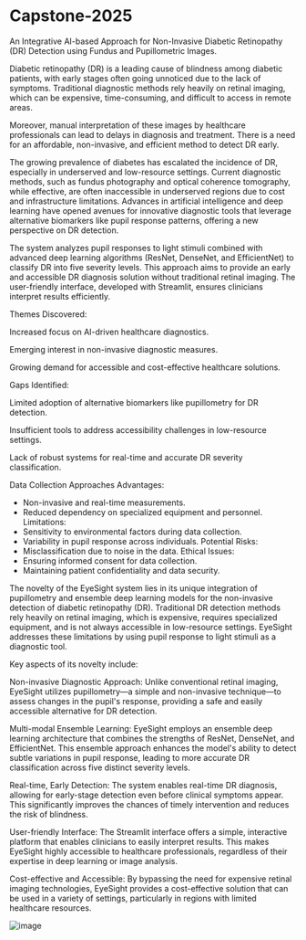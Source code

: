 # Capstone-2025
An Integrative AI-based Approach for Non-Invasive Diabetic Retinopathy (DR) Detection using Fundus and Pupillometric Images.

Diabetic retinopathy (DR) is a leading cause of blindness among diabetic patients, with early stages often going unnoticed due to the lack of symptoms. Traditional diagnostic methods rely heavily on retinal imaging, which can be expensive, time-consuming, and difficult to access in remote areas.

Moreover, manual interpretation of these images by healthcare professionals can lead to delays in diagnosis and treatment. There is a need for an affordable, non-invasive, and efficient method to detect DR early.


The growing prevalence of diabetes has escalated the incidence of DR, especially in underserved and low-resource settings.
Current diagnostic methods, such as fundus photography and optical coherence tomography, while effective, are often inaccessible in underserved regions due to cost and infrastructure limitations.
Advances in artificial intelligence and deep learning have opened avenues for innovative diagnostic tools that leverage alternative biomarkers like pupil response patterns, offering a new perspective on DR detection.


The system analyzes pupil responses to light stimuli combined with advanced deep learning algorithms (ResNet, DenseNet, and EfficientNet) to classify DR into five severity levels. This approach aims to provide an early and accessible DR diagnosis solution without traditional retinal imaging. The user-friendly interface, developed with Streamlit, ensures clinicians interpret results efficiently.


Themes Discovered:

Increased focus on AI-driven healthcare diagnostics.

Emerging interest in non-invasive diagnostic measures.

Growing demand for accessible and cost-effective healthcare solutions.


Gaps Identified:

Limited adoption of alternative biomarkers like pupillometry for DR detection.

Insufficient tools to address accessibility challenges in low-resource settings.

Lack of robust systems for real-time and accurate DR severity classification.


Data Collection Approaches
Advantages:
- Non-invasive and real-time measurements.
- Reduced dependency on specialized equipment and personnel.
Limitations:
- Sensitivity to environmental factors during data collection.
- Variability in pupil response across individuals.
Potential Risks:
- Misclassification due to noise in the data.
Ethical Issues:
- Ensuring informed consent for data collection.
- Maintaining patient confidentiality and data security.


The novelty of the EyeSight system lies in its unique integration of pupillometry and ensemble deep learning models for the non-invasive detection of diabetic retinopathy (DR). Traditional DR detection methods rely heavily on retinal imaging, which is expensive, requires specialized equipment, and is not always accessible in low-resource settings. EyeSight addresses these limitations by using pupil response to light stimuli as a diagnostic tool.

Key aspects of its novelty include:

Non-invasive Diagnostic Approach: Unlike conventional retinal imaging, EyeSight utilizes pupillometry—a simple and non-invasive technique—to assess changes in the pupil's response, providing a safe and easily accessible alternative for DR detection.

Multi-modal Ensemble Learning: EyeSight employs an ensemble deep learning architecture that combines the strengths of ResNet, DenseNet, and EfficientNet. This ensemble approach enhances the model's ability to detect subtle variations in pupil response, leading to more accurate DR classification across five distinct severity levels.

Real-time, Early Detection: The system enables real-time DR diagnosis, allowing for early-stage detection even before clinical symptoms appear. This significantly improves the chances of timely intervention and reduces the risk of blindness.

User-friendly Interface: The Streamlit interface offers a simple, interactive platform that enables clinicians to easily interpret results. This makes EyeSight highly accessible to healthcare professionals, regardless of their expertise in deep learning or image analysis.

Cost-effective and Accessible: By bypassing the need for expensive retinal imaging technologies, EyeSight provides a cost-effective solution that can be used in a variety of settings, particularly in regions with limited healthcare resources.

![image](https://github.com/user-attachments/assets/43614fc1-dc45-4767-aeb5-9a9da4793124)
